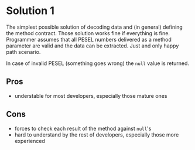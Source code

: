 # Solution 1

The simplest possible solution of decoding data and (in general)
defining the method contract. Those solution works fine if everything is fine.
Programmer assumes that all PESEL numbers delivered as a method parameter
are valid and the data can be extracted. Just and only happy path scenario.

In case of invalid PESEL (something goes wrong) the `null` value is returned.

## Pros
* understable for most developers, especially those mature ones

## Cons
* forces to check each result of the method against ``null``'s
* hard to understand by the rest of developers, especially those more experienced
